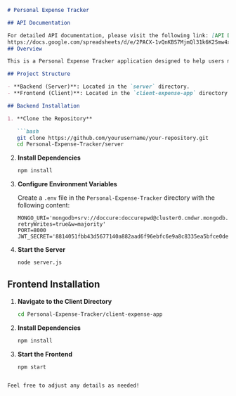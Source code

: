 ```markdown
# Personal Expense Tracker

## API Documentation

For detailed API documentation, please visit the following link: [API Documentation](https://docs.google.com/spreadsheets/d/e/2PACX-1vQnKBS7MjmQl31k6K2Smw4xm85WNhVzy0wkSxmOE7V8czKtlU034A-DHgBKZ_WWBPexdTXXuw-DFNmH/pubhtml)
https://docs.google.com/spreadsheets/d/e/2PACX-1vQnKBS7MjmQl31k6K2Smw4xm85WNhVzy0wkSxmOE7V8czKtlU034A-DHgBKZ_WWBPexdTXXuw-DFNmH/pubhtml
## Overview

This is a Personal Expense Tracker application designed to help users manage their expenses. The project is divided into two main parts: the backend server and the frontend client.

## Project Structure

- **Backend (Server)**: Located in the `server` directory.
- **Frontend (Client)**: Located in the `client-expense-app` directory.

## Backend Installation

1. **Clone the Repository**

   ```bash
   git clone https://github.com/yourusername/your-repository.git
   cd Personal-Expense-Tracker/server
   ```

2. **Install Dependencies**

   ```bash
   npm install
   ```

3. **Configure Environment Variables**

   Create a `.env` file in the `Personal-Expense-Tracker` directory with the following content:

   ```env
   MONGO_URI='mongodb+srv://doccure:doccurepwd@cluster0.cmdwr.mongodb.net/?retryWrites=true&w=majority'
   PORT=8000
   JWT_SECRET='8814051fbb43d5677140a882aad6f96ebfc6e9a8c8335ea5bfce0ded26cafd136f15f57c8196374088f33c9386a2e1b0237b4b0ef9fddb422c163e84a8c9b0fb'
   ```

4. **Start the Server**

   ```bash
   node server.js
   ```

## Frontend Installation

1. **Navigate to the Client Directory**

   ```bash
   cd Personal-Expense-Tracker/client-expense-app
   ```

2. **Install Dependencies**

   ```bash
   npm install
   ```

3. **Start the Frontend**

   ```bash
   npm start
   ```
```

Feel free to adjust any details as needed!
